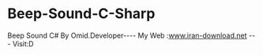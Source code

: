 # Beep-Sound-C-Sharp
Beep Sound C#
By Omid.Developer----
My Web :www.iran-download.net   ---  Visit:D
